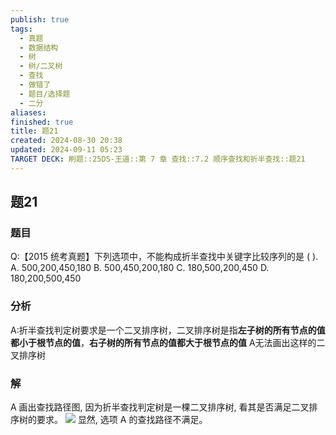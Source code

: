 ```yaml
---
publish: true
tags:
  - 真题
  - 数据结构
  - 树
  - 树/二叉树
  - 查找
  - 做错了
  - 题目/选择题
  - 二分
aliases: 
finished: true
title: 题21
created: 2024-08-30 20:38
updated: 2024-09-11 05:23
TARGET DECK: 刷题::25DS-王道::第 7 章 查找::7.2 顺序查找和折半查找::题21
---
```

## 题21
### 题目
Q:【2015 统考真题】下列选项中，不能构成折半查找中关键字比较序列的是 ( ).
A. 500,200,450,180 
B. 500,450,200,180
C. 180,500,200,450 
D. 180,200,500,450
### 分析
A:折半查找判定树要求是一个二叉排序树，二叉排序树是指**左子树的所有节点的值都小于根节点的值**，**右子树的所有节点的值都大于根节点的值**
A无法画出这样的二叉排序树
### 解
A
画出查找路径图, 因为折半查找判定树是一棵二叉排序树, 看其是否满足二叉排序树的要求。
![](https://img.hwenyi.live/202409101830315.webp)
显然, 选项 A 的查找路径不满足。
<!--ID: 1726632849744-->


  